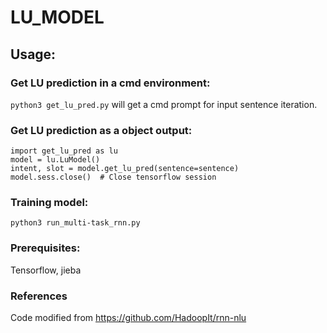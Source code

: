 # LU_MODEL

## Usage:
### Get LU prediction in a cmd environment:
`python3 get_lu_pred.py` will get a cmd prompt for input sentence iteration.

### Get LU prediction as a object output:
	import get_lu_pred as lu
	model = lu.LuModel()
	intent, slot = model.get_lu_pred(sentence=sentence)
	model.sess.close()  # Close tensorflow session

### Training model:
`python3 run_multi-task_rnn.py`  

### Prerequisites:
Tensorflow, jieba


### References
Code modified from https://github.com/HadoopIt/rnn-nlu
